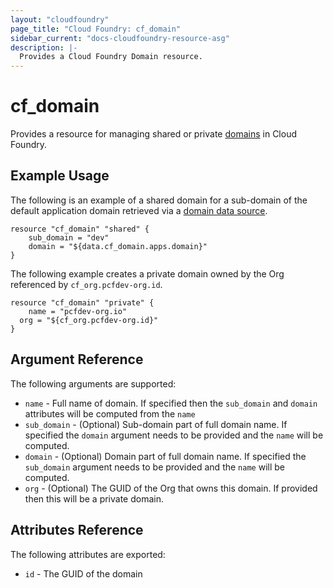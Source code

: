 ```yaml
---
layout: "cloudfoundry"
page_title: "Cloud Foundry: cf_domain"
sidebar_current: "docs-cloudfoundry-resource-asg"
description: |-
  Provides a Cloud Foundry Domain resource.
---
```


# cf\_domain

Provides a resource for managing shared or private 
[domains](https://docs.cloudfoundry.org/devguide/deploy-apps/routes-domains.html#domains) in Cloud Foundry.

## Example Usage

The following is an example of a shared domain for a sub-domain of the default application domain 
retrieved via a [domain data source](http://localhost:4567/docs/providers/cloudfoundry/d/domain.html).

```
resource "cf_domain" "shared" {
    sub_domain = "dev"
    domain = "${data.cf_domain.apps.domain}"
}
```

The following example creates a private domain owned by the Org referenced by `cf_org.pcfdev-org.id`.

```
resource "cf_domain" "private" {
    name = "pcfdev-org.io"
  org = "${cf_org.pcfdev-org.id}"
}
```

## Argument Reference

The following arguments are supported:

* `name` - Full name of domain. If specified then the `sub_domain` and `domain` attributes will be computed from the `name` 
* `sub_domain` - (Optional) Sub-domain part of full domain name. If specified the `domain` argument needs to be provided and the `name` will be computed.
* `domain` - (Optional) Domain part of full domain name. If specified the `sub_domain` argument needs to be provided and the `name` will be computed.
* `org` - (Optional) The GUID of the Org that owns this domain. If provided then this will be a private domain.

## Attributes Reference

The following attributes are exported:

* `id` - The GUID of the domain
